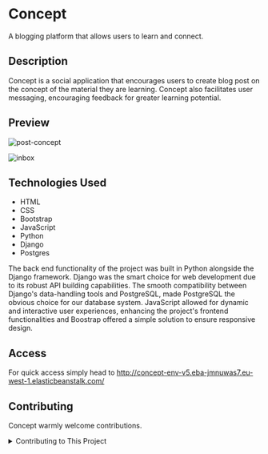 # Concept
A blogging platform that allows users to learn and connect. 

## Description
Concept is a social application that encourages users to create blog post on the concept of the material they are learning. Concept also facilitates user messaging, encouraging feedback for greater learning potential.

## Preview
![post-concept](https://github.com/brandonoregan/concept/assets/100802480/abb6434b-c1ae-41c0-8e0b-7cec368fec76)

![inbox](https://github.com/brandonoregan/concept/assets/100802480/b551662d-5071-433e-8145-a9531f54d523)


## Technologies Used

- HTML
- CSS
- Bootstrap
- JavaScript
- Python
- Django
- Postgres
  
The back end functionality of the project was built in Python alongside the Django framework. Django was the smart choice for web development due to its robust API building capabilities. The smooth compatibility between Django's data-handling tools and PostgreSQL, made PostgreSQL the obvious choice for our database system. JavaScript allowed for dynamic and interactive user experiences, enhancing the project's frontend functionalities and Boostrap offered a simple solution to ensure responsive design.


## Access
For quick access simply head to http://concept-env-v5.eba-jmnuwas7.eu-west-1.elasticbeanstalk.com/ 


## Contributing
Concept warmly welcome contributions. 

<details>
  
  <summary>Contributing to This Project</summary>
  
  - Fork the Repository:
    - Start by forking the original repository on GitHub. This creates a copy of the project under your GitHub account.
  
  - Clone the Forked Repository:
    - Clone the forked repository to your local machine using git clone [URL of your forked repo].
  
  - Create a Virtual Environment:
    - Set up a virtual environment (if needed) to manage dependencies. Use tools like virtualenv or venv and activate it.
  
  - Install Dependencies:
    - Install project dependencies listed in the requirements.txt file using pip install -r requirements.txt.
  
  - Make Changes:
    - Make the desired changes or additions to the project's codebase or documentation.
  
  - Test Changes:
    - Ensure your changes work as intended and haven't introduced errors. Run tests or perform manual checks, if applicable.
  
  - Commit Changes:
    - Stage and commit your changes using Git (git add . and git commit -m "Your commit message").
  
  - Push Changes:
    - Push your changes to your forked repository on GitHub (git push origin master or your branch name).
  
  - Create a Pull Request (PR):
    - Go to your forked repository on GitHub, and from there, create a pull request. Explain your changes, their purpose, and any relevant details.
  
  - Reference Issues (if applicable):
    - If your changes address specific issues or feature requests, reference them in the pull request description using #issue-number.
  
  - Engage in Discussion:
    - Be responsive to comments or feedback on your pull request. Engage in discussions, make necessary changes based on feedback, and ensure your code meets the project's guidelines.

  
  - Review and Merge:
    - Project maintainers will review your pull request. If your changes are accepted, they'll be merged into the original repository.
  
</details>
